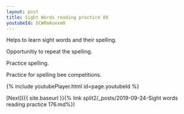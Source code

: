 ```yaml
---
layout: post
title: Sight Words reading practice 88
youtubeId: DCWRmAoexm0
---
```

 
 
Helps to learn sight words and their spelling.

Opportunitiy to repeat the spelling. 

Practice spelling. 
 
Practice for spelling bee competitions. 
 
{% include youtubePlayer.html id=page.youtubeId %}
 
 

[Next]({{ site.baseurl }}{% link  split2/_posts/2019-09-24-Sight words reading practice 176.md%})
 
